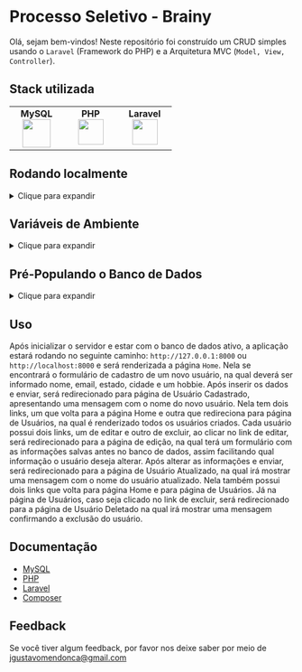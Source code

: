 # Processo Seletivo - Brainy

Olá, sejam bem-vindos! Neste repositório foi construído um CRUD simples usando o `Laravel` (Framework do PHP) e a Arquitetura MVC (`Model, View, Controller`).  

## Stack utilizada

<table width="320px" align="center">
  <tbody>
    <tr valign="top">
      <td width="80px" align="center">
        <span><strong>MySQL</strong></span><br>
        <img height="50" src="https://cdn.jsdelivr.net/gh/devicons/devicon/icons/mysql/mysql-original-wordmark.svg" />
      </td>
      <td width="80px" align="center">
        <span><strong>PHP</strong></span><br>
        <img height="45" src="https://cdn.jsdelivr.net/gh/devicons/devicon/icons/php/php-plain.svg">
      </td>
      <td width="80px" align="center">
        <span><strong>Laravel</strong></span><br>
        <img height="45" src="https://laravel.com/img/logomark.min.svg">
      </td>
    </tr>
  </tbody>
</table>

## Rodando localmente
<details>
    <summary>Clique para expandir</summary>

  ### É necessário ter o PHP e o Composer instalados em sua maquina!

- Clone o projeto

```bash
  git clone git@github.com:Joaogustavo789/teste-tecnico-brainy.git
```

- Entre no diretório do projeto

```bash
  cd teste-tecnico-brainy
```

- Instale as dependências

```bash
  composer install
```

- Inicie o servidor

```bash
  php artisan serve
```
</details>

## Variáveis de Ambiente
<details>
    <summary>Clique para expandir</summary>

### É necessário ter o MySQL instalado em sua maquina!
- Será preciso renomear o arquivo <strong>.env.example</strong> para <strong>.env</strong> e alterar as informações de acordo com suas configurações.

```bash
DB_HOST=url_da_aplicação
DB_PORT=porta_da_aplicação
DB_DATABASE=nome_do_banco_de_dados
DB_USERNAME=usuário
DB_PASSWORD=senha_do_banco_de_dados
```
</details>

## Pré-Populando o Banco de Dados

<details>
    <summary>Clique para expandir</summary>
    
 ### Para pré-popular o banco de dados, é necessário executar as migrations e as seeders.
 
 - Para executar as migrations, basta rodar o seguinte comando:
 ```bash
    php artisan migrate
 ```
  ### OBS: Caso seja a primeira vez que é executado o comando das migrations, irá ser informado que o banco de dados não existe e pergunta se deseja criar ou não. Basta digitar `yes` que ele cria o banco.
  
 - Para executar as seeders, basta rodar o seguinte comando:
 ```bash
    php artisan db:seed
 ```
 
- Para resetar o banco de dados, bastar rodar o seguinte comando:
```bash
   php artisan migrate:reset
```
</details>

## Uso 

Após inicializar o servidor e estar com o banco de dados ativo, a aplicação estará rodando no seguinte caminho: `http://127.0.0.1:8000` ou `http://localhost:8000` e será renderizada a página `Home`. Nela se encontrará o formulário de cadastro de um novo usuário, na qual deverá ser informado nome, email, estado, cidade e um hobbie. Após inserir os dados e enviar, será redirecionado para página de Usuário Cadastrado, apresentando uma mensagem com o nome do novo usuário. Nela tem dois links, um que volta para a página Home e outra que redireciona para página de Usuários, na qual é renderizado todos os usuários criados. Cada usuário possui dois links, um de editar e outro de excluir, ao clicar no link de editar, será redirecionado para a página de edição, na qual terá um formulário com as informações salvas antes no banco de dados, assim facilitando qual informação o usuário deseja alterar. Após alterar as informações e enviar, será redirecionado para a página de Usuário Atualizado, na qual irá mostrar uma mensagem com o nome do usuário atualizado. Nela também possui dois links que volta para página Home e para página de Usuários. Já na página de Usuários, caso seja clicado no link de excluir, será redirecionado para a página de Usuário Deletado na qual irá mostrar uma mensagem confirmando a exclusão do usuário.
    
## Documentação

- [MySQL](https://www.mysql.com/)
- [PHP](https://www.php.net/)
- [Laravel](https://laravel.com/)
- [Composer](https://getcomposer.org/)

## Feedback

Se você tiver algum feedback, por favor nos deixe saber por meio de jgustavomendonca@gmail.com

<!--
## Aprendizados

O que você aprendeu construindo esse projeto? Quais desafios você enfrentou e como você superou-os?

## Documentação da API

#### Retorna todos os itens

```http
  GET /api/items
```

| Parâmetro   | Tipo       | Descrição                           |
| :---------- | :--------- | :---------------------------------- |
| `api_key` | `string` | **Obrigatório**. A chave da sua API |

#### Retorna um item

```http
  GET /api/items/${id}
```

| Parâmetro   | Tipo       | Descrição                                   |
| :---------- | :--------- | :------------------------------------------ |
| `id`      | `string` | **Obrigatório**. O ID do item que você quer |

#### add(num1, num2)

Recebe dois números e retorna a sua soma.

## Funcionalidades

- Temas dark e light
- Preview em tempo real
- Modo tela cheia
- Multiplataforma

## Uso/Exemplos

```javascript
import Component from 'my-project'

function App() {
  return <Component />
}
```
-->

